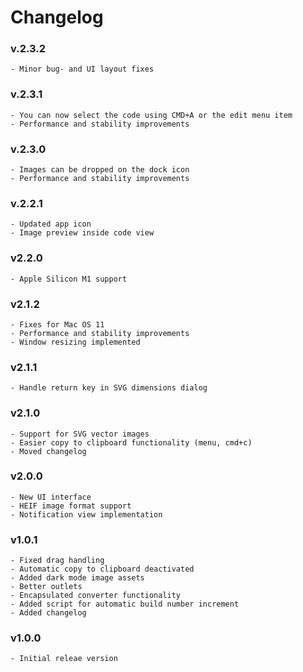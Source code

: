 #  Changelog

### v.2.3.2
    - Minor bug- and UI layout fixes

### v.2.3.1
    - You can now select the code using CMD+A or the edit menu item 
    - Performance and stability improvements
    
### v.2.3.0
    - Images can be dropped on the dock icon
    - Performance and stability improvements

### v.2.2.1
    - Updated app icon
    - Image preview inside code view

### v2.2.0
    - Apple Silicon M1 support

### v2.1.2
    - Fixes for Mac OS 11
    - Performance and stability improvements
    - Window resizing implemented

### v2.1.1
    - Handle return key in SVG dimensions dialog

### v2.1.0
    - Support for SVG vector images
    - Easier copy to clipboard functionality (menu, cmd+c)
    - Moved changelog

### v2.0.0
    - New UI interface
    - HEIF image format support
    - Notification view implementation

### v1.0.1
    - Fixed drag handling
    - Automatic copy to clipboard deactivated
    - Added dark mode image assets
    - Better outlets
    - Encapsulated converter functionality
    - Added script for automatic build number increment
    - Added changelog

### v1.0.0
    - Initial releae version
